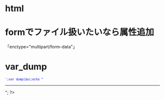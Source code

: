 # html

# formでファイル扱いたいなら属性追加
「enctype="multipart/form-data"」

# var_dump
<?php
$a = $variable;
echo '<hr><pre style="font-size:.7em;color:blue;">';var_dump($a);echo "</pre><hr>";
?>
